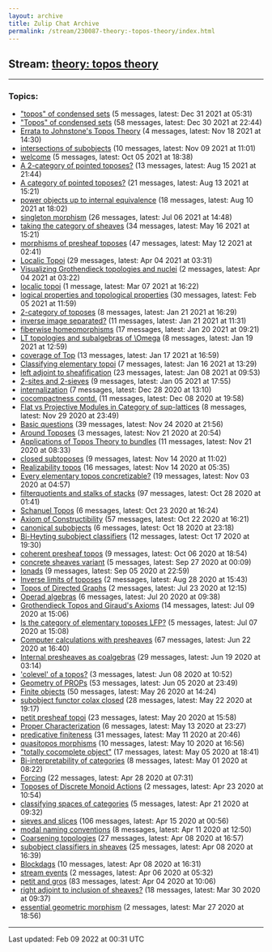 ```yaml
---
layout: archive
title: Zulip Chat Archive
permalink: /stream/230087-theory:-topos-theory/index.html
---
```


## Stream: [theory: topos theory](https://mattecapu.github.io/ct-zulip-archive/stream/230087-theory:-topos-theory/index.html)
---

### Topics:

* ["topos" of condensed sets](topic/.22topos.22.20of.20condensed.20sets.html) (5 messages, latest: Dec 31 2021 at 05:31)
* ["Topos" of condensed sets](topic/.22Topos.22.20of.20condensed.20sets.html) (58 messages, latest: Dec 30 2021 at 22:44)
* [Errata to Johnstone's Topos Theory](topic/Errata.20to.20Johnstone's.20Topos.20Theory.html) (4 messages, latest: Nov 18 2021 at 14:30)
* [intersections of subobjects](topic/intersections.20of.20subobjects.html) (10 messages, latest: Nov 09 2021 at 11:01)
* [welcome](topic/welcome.html) (5 messages, latest: Oct 05 2021 at 18:38)
* [A 2-category of pointed toposes?](topic/A.202-category.20of.20pointed.20toposes.3F.html) (13 messages, latest: Aug 15 2021 at 21:44)
* [A category of pointed toposes?](topic/A.20category.20of.20pointed.20toposes.3F.html) (21 messages, latest: Aug 13 2021 at 15:21)
* [power objects up to internal equivalence](topic/power.20objects.20up.20to.20internal.20equivalence.html) (18 messages, latest: Aug 10 2021 at 18:02)
* [singleton morphism](topic/singleton.20morphism.html) (26 messages, latest: Jul 06 2021 at 14:48)
* [taking the category of sheaves](topic/taking.20the.20category.20of.20sheaves.html) (34 messages, latest: May 16 2021 at 15:21)
* [morphisms of presheaf toposes](topic/morphisms.20of.20presheaf.20toposes.html) (47 messages, latest: May 12 2021 at 02:41)
* [Localic Topoi](topic/Localic.20Topoi.html) (29 messages, latest: Apr 04 2021 at 03:31)
* [Visualizing Grothendieck topologies and nuclei](topic/Visualizing.20Grothendieck.20topologies.20and.20nuclei.html) (2 messages, latest: Apr 04 2021 at 03:22)
* [localic topoi](topic/localic.20topoi.html) (1 message, latest: Mar 07 2021 at 16:22)
* [logical properties and topological properties](topic/logical.20properties.20and.20topological.20properties.html) (30 messages, latest: Feb 05 2021 at 11:59)
* [2-category of toposes](topic/2-category.20of.20toposes.html) (8 messages, latest: Jan 21 2021 at 16:29)
* [inverse image separated?](topic/inverse.20image.20separated.3F.html) (11 messages, latest: Jan 21 2021 at 11:31)
* [fiberwise homeomorphisms](topic/fiberwise.20homeomorphisms.html) (17 messages, latest: Jan 20 2021 at 09:21)
* [LT topologies and subalgebras of \Omega](topic/LT.20topologies.20and.20subalgebras.20of.20.5COmega.html) (8 messages, latest: Jan 19 2021 at 12:59)
* [coverage of Top](topic/coverage.20of.20Top.html) (13 messages, latest: Jan 17 2021 at 16:59)
* [Classifying elementary topoi](topic/Classifying.20elementary.20topoi.html) (7 messages, latest: Jan 16 2021 at 13:29)
* [left adjoint to sheafification](topic/left.20adjoint.20to.20sheafification.html) (23 messages, latest: Jan 08 2021 at 09:53)
* [2-sites and 2-sieves](topic/2-sites.20and.202-sieves.html) (9 messages, latest: Jan 05 2021 at 17:55)
* [internalization](topic/internalization.html) (7 messages, latest: Dec 28 2020 at 13:10)
* [cocompactness contd.](topic/cocompactness.20contd.2E.html) (11 messages, latest: Dec 08 2020 at 19:58)
* [Flat vs Projective Modules in Category of sup-lattices](topic/Flat.20vs.20Projective.20Modules.20in.20Category.20of.20sup-lattices.html) (8 messages, latest: Nov 29 2020 at 23:49)
* [Basic questions](topic/Basic.20questions.html) (39 messages, latest: Nov 24 2020 at 21:56)
* [Around Toposes](topic/Around.20Toposes.html) (3 messages, latest: Nov 21 2020 at 20:54)
* [Applications of Topos Theory to bundles](topic/Applications.20of.20Topos.20Theory.20to.20bundles.html) (11 messages, latest: Nov 21 2020 at 08:33)
* [closed subtoposes](topic/closed.20subtoposes.html) (9 messages, latest: Nov 14 2020 at 11:02)
* [Realizability topos](topic/Realizability.20topos.html) (16 messages, latest: Nov 14 2020 at 05:35)
* [Every elementary topos concretizable?](topic/Every.20elementary.20topos.20concretizable.3F.html) (19 messages, latest: Nov 03 2020 at 04:57)
* [filterquotients and stalks of stacks](topic/filterquotients.20and.20stalks.20of.20stacks.html) (97 messages, latest: Oct 28 2020 at 01:41)
* [Schanuel Topos](topic/Schanuel.20Topos.html) (6 messages, latest: Oct 23 2020 at 16:24)
* [Axiom of Constructibility](topic/Axiom.20of.20Constructibility.html) (57 messages, latest: Oct 22 2020 at 16:21)
* [canonical subobjects](topic/canonical.20subobjects.html) (6 messages, latest: Oct 18 2020 at 23:18)
* [Bi-Heyting subobject classifiers](topic/Bi-Heyting.20subobject.20classifiers.html) (12 messages, latest: Oct 17 2020 at 19:30)
* [coherent presheaf topos](topic/coherent.20presheaf.20topos.html) (9 messages, latest: Oct 06 2020 at 18:54)
* [concrete sheaves variant](topic/concrete.20sheaves.20variant.html) (5 messages, latest: Sep 27 2020 at 00:09)
* [Ionads](topic/Ionads.html) (9 messages, latest: Sep 05 2020 at 22:59)
* [Inverse limits of toposes](topic/Inverse.20limits.20of.20toposes.html) (2 messages, latest: Aug 28 2020 at 15:43)
* [Topos of Directed Graphs](topic/Topos.20of.20Directed.20Graphs.html) (2 messages, latest: Jul 23 2020 at 12:15)
* [Operad algebras](topic/Operad.20algebras.html) (6 messages, latest: Jul 20 2020 at 09:38)
* [Grothendieck Topos and Giraud's Axioms](topic/Grothendieck.20Topos.20and.20Giraud's.20Axioms.html) (14 messages, latest: Jul 09 2020 at 15:06)
* [Is the category of elementary toposes LFP?](topic/Is.20the.20category.20of.20elementary.20toposes.20LFP.3F.html) (5 messages, latest: Jul 07 2020 at 15:08)
* [Computer calculations with presheaves](topic/Computer.20calculations.20with.20presheaves.html) (67 messages, latest: Jun 22 2020 at 16:40)
* [Internal presheaves as coalgebras](topic/Internal.20presheaves.20as.20coalgebras.html) (29 messages, latest: Jun 19 2020 at 03:14)
* ['colevel' of a topos?](topic/'colevel'.20of.20a.20topos.3F.html) (3 messages, latest: Jun 08 2020 at 10:52)
* [Geometry of PROPs](topic/Geometry.20of.20PROPs.html) (53 messages, latest: Jun 05 2020 at 23:49)
* [Finite objects](topic/Finite.20objects.html) (50 messages, latest: May 26 2020 at 14:24)
* [subobject functor colax closed](topic/subobject.20functor.20colax.20closed.html) (28 messages, latest: May 22 2020 at 19:17)
* [petit presheaf topoi](topic/petit.20presheaf.20topoi.html) (23 messages, latest: May 20 2020 at 15:58)
* [Proper Characterization](topic/Proper.20Characterization.html) (6 messages, latest: May 13 2020 at 23:27)
* [predicative finiteness](topic/predicative.20finiteness.html) (31 messages, latest: May 11 2020 at 20:46)
* [quasitopos morphisms](topic/quasitopos.20morphisms.html) (10 messages, latest: May 10 2020 at 16:56)
* ["totally cocomplete object"](topic/.22totally.20cocomplete.20object.22.html) (17 messages, latest: May 05 2020 at 18:41)
* [Bi-interpretability of categories](topic/Bi-interpretability.20of.20categories.html) (8 messages, latest: May 01 2020 at 08:22)
* [Forcing](topic/Forcing.html) (22 messages, latest: Apr 28 2020 at 07:31)
* [Toposes of Discrete Monoid Actions](topic/Toposes.20of.20Discrete.20Monoid.20Actions.html) (2 messages, latest: Apr 23 2020 at 10:54)
* [classifying spaces of categories](topic/classifying.20spaces.20of.20categories.html) (5 messages, latest: Apr 21 2020 at 09:32)
* [sieves and slices](topic/sieves.20and.20slices.html) (106 messages, latest: Apr 15 2020 at 00:56)
* [modal naming conventions](topic/modal.20naming.20conventions.html) (8 messages, latest: Apr 11 2020 at 12:50)
* [Coarsening topologies](topic/Coarsening.20topologies.html) (27 messages, latest: Apr 08 2020 at 16:57)
* [subobject classifiers in sheaves](topic/subobject.20classifiers.20in.20sheaves.html) (25 messages, latest: Apr 08 2020 at 16:39)
* [Blockdags](topic/Blockdags.html) (10 messages, latest: Apr 08 2020 at 16:31)
* [stream events](topic/stream.20events.html) (2 messages, latest: Apr 06 2020 at 05:32)
* [petit and gros](topic/petit.20and.20gros.html) (83 messages, latest: Apr 04 2020 at 10:06)
* [right adjoint to inclusion of sheaves?](topic/right.20adjoint.20to.20inclusion.20of.20sheaves.3F.html) (18 messages, latest: Mar 30 2020 at 09:37)
* [essential geometric morphism](topic/essential.20geometric.20morphism.html) (2 messages, latest: Mar 27 2020 at 18:56)

<hr><p>Last updated: Feb 09 2022 at 00:31 UTC</p>